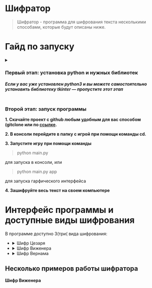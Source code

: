 <h1 id="-">Шифратор</h1>
<blockquote>
  <p>Шифратор - программа для шифрования текста несколькими способами, которые будут описаны ниже.</p>
</blockquote>
<h1 id="-">Гайд по запуску</h1>
<details>
  <summary><h3 id="-python-"><strong>Первый этап: установка python и нужных библиотек</strong></h3>
    <h5 id="-python3-pygame-">Если у вас уже установлен python3 и вы можете самостоятельно установить библиотеку tkinter
      — пропустите этот этап</h5></summary>
  <p><strong>1. Скачайте python3 с официального <a href="https://www.python.org/downloads/">сайта</a> и установите его.</strong>
    <strong>2. Во время установки <em>обязательно</em> поставьте галочку "Add Python 3.x to PATH".</strong></p>
  <p><img src="https://python-scripts.com/wp-content/uploads/2018/06/win-install-dialog.40e3ded144b0.png"
          alt="add path screenshot"></p>
  <p><strong>3. Запустите консоль Windows любым удобным для вас способом (например набрав в поиске приложений
    cmd)</strong></p>
  <p><strong>4. Установите нужные библиотеки используя команды</strong></p>
  <blockquote>
    <p>pip install tkinter</p>
  </blockquote>
</details>
<h3 id="-"><strong>Второй этап: запуск программы</strong></h3>
<p><strong>1. Скачайте проект с github любым удобным для вас способом (gitclone или по <a href="">ссылке</a>.</strong>
</p>
<p><strong>2. В консоли перейдите в папку с игрой при помощи команды cd.</strong></p>
<p><strong>3. Запустите игру при помощи команды</strong></p>
<blockquote>
  <p>python main.py</p>
</blockquote>
<p>для запуска в консоли, или</p>
<blockquote>
  <p>python main.py app</p>
</blockquote>
<p>для запуска гарфического интерфейса</p>
<p><strong>4. Зашифруйте весь текст на своем компьютере</strong></p>
<h1 id="-"><strong>Интерфейс программы и доступные виды шифрования</strong></h1>
<p>В программе доступно 3(три( вида шифрования: </p>
<ul>
  <li>
    <details>
      <summary>Шифр Цезаря</summary>
      Как работает: <a
      href="https://ru.wikipedia.org/wiki/%D0%A8%D0%B8%D1%84%D1%80_%D0%A6%D0%B5%D0%B7%D0%B0%D1%80%D1%8F">ссылка</a>
      <p>На вход подается файл с текстом, файл куда будет сохранен результат, и сдвиг</p>
      <p>В графическом интерфейсе на вход подается текст и сдвиг</p>
      <p>Также есть возможность расшифровать текст методом частотного анализа</p>
      <p><img src="https://d.radikal.ru/d23/2104/c0/4b7470a3f640.png" alt=""></p>
  </li>
  <li>
    <details>
      <summary>Шифр Виженера</summary>
      Как работает: <a
      href="https://ru.wikipedia.org/wiki/%D0%A8%D0%B8%D1%84%D1%80_%D0%92%D0%B8%D0%B6%D0%B5%D0%BD%D0%B5%D1%80%D0%B0">ссылка</a>

      <p>На вход подается файл с текстом, файл, куда будет сохранен результат и ключевое слово</p>
      <p>В графическом интерфейсе на вход подается текст и ключевое слово</p>
      <p><img src="https://d.radikal.ru/d23/2104/c0/4b7470a3f640.png" alt=""></p>
  </li>
  <li>
    <details>
      <summary>Шифр Вернама</summary>
      Как работает: <a
      href="https://ru.wikipedia.org/wiki/%D0%A8%D0%B8%D1%84%D1%80_%D0%92%D0%B5%D1%80%D0%BD%D0%B0%D0%BC%D0%B0">ссылка</a>
      <p>Работает почти как шифр Виженера, но генерирует случайный ключ (из сида) такой же по длинне как и шифруемый
        текст</p>
      <p>В графическом интерфейсе на вход подается текст и сид</p>
      <p><img src="https://d.radikal.ru/d23/2104/c0/4b7470a3f640.png" alt=""></p>
  </li>
</ul>
<h2 id="-">Несколько примеров работы шифратора</h2>
<p><strong>Шифр Виженера</strong></p>
<p><img src="https://b.radikal.ru/b19/2104/08/477f81f3b3f3.png" alt=""></p>
<p><img src="https://b.radikal.ru/b38/2104/3e/2f73366a885f.png" alt=""></p>
